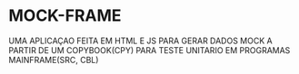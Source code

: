 # MOCK-FRAME

UMA APLICAÇAO FEITA EM HTML E JS PARA GERAR DADOS MOCK A PARTIR DE UM COPYBOOK(CPY)  PARA TESTE UNITARIO EM PROGRAMAS MAINFRAME(SRC, CBL)
